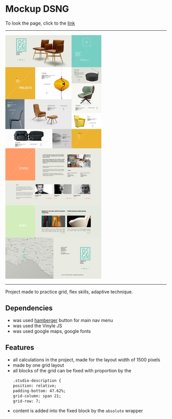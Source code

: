 # Mockup DSNG
To look the page, click to the [link][1]

[1]: https://ignatsemchuk.github.io/dsng-landing/app
 
----
<img src="https://raw.githubusercontent.com/IgnatSemchuk/dsng/master/app/images/dsgn-preview.jpg" alt="dsgn mockup" width="300"/>

----
Project made to practice grid, flex skills, adaptive technique. 
## Dependencies
+ was used [hamberger][2] button for main nav menu
+ was used the Vinyle JS
+ was used google maps, google fonts

[2]: https://jonsuh.com/hamburgers/
## Features
+ all calculations in the project, made for the layout width of 1500 pixels
+ made by one grid layout
+ all blocks of the grid can be fixed with proportion by the
    ```
  .studio-description {
  position: relative;
  padding-bottom: 47.62%;
  grid-column: span 21;
  grid-row: 7;
  ```
+ content is added into the fixed block by the `absolute` wrapper

